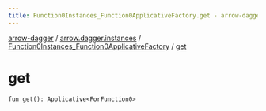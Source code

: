 ```yaml
---
title: Function0Instances_Function0ApplicativeFactory.get - arrow-dagger
---
```


[arrow-dagger](../../index.html) / [arrow.dagger.instances](../index.html) / [Function0Instances_Function0ApplicativeFactory](index.html) / [get](./get.html)

# get

`fun get(): Applicative<ForFunction0>`